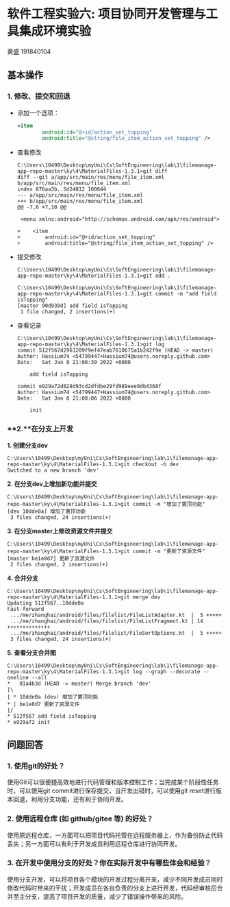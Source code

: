 

# 软件工程实验六: 项目协同开发管理与工具集成环境实验

黄盛 191840104



## 基本操作

### **1. 修改、提交和回退**

- 添加一个选项：

  ```xml
  <item
          android:id="@+id/action_set_topping"
          android:title="@string/file_item_action_set_topping" />
  ```

- 查看修改

  ```shell
  C:\Users\10499\Desktop\myUni\Cs\SoftEngineering\lab\1\filemanage-app-repo-master\ky\4\MaterialFiles-1.3.1>git diff
  diff --git a/app/src/main/res/menu/file_item.xml b/app/src/main/res/menu/file_item.xml
  index 876aa3b..5d24812 100644
  --- a/app/src/main/res/menu/file_item.xml
  +++ b/app/src/main/res/menu/file_item.xml
  @@ -7,6 +7,10 @@
  
   <menu xmlns:android="http://schemas.android.com/apk/res/android">
  
  +    <item
  +        android:id="@+id/action_set_topping"
  +        android:title="@string/file_item_action_set_topping" />
  
  ```

- 提交修改

  ```shell
  C:\Users\10499\Desktop\myUni\Cs\SoftEngineering\lab\1\filemanage-app-repo-master\ky\4\MaterialFiles-1.3.1>git add .
  
  C:\Users\10499\Desktop\myUni\Cs\SoftEngineering\lab\1\filemanage-app-repo-master\ky\4\MaterialFiles-1.3.1>git commit -m "add field isTopping"
  [master 90d939d] add field isTopping
   1 file changed, 2 insertions(+)
  ```

- 查看记录

  ```shell
  C:\Users\10499\Desktop\myUni\Cs\SoftEngineering\lab\1\filemanage-app-repo-master\ky\4\MaterialFiles-1.3.1>git log
  commit 512f567d2961209f9ef47eab7610675a1b242f9e (HEAD -> master)
  Author: Hassium74 <54799447+Hassium74@users.noreply.github.com>
  Date:   Sat Jan 8 21:08:39 2022 +0800
  
      add field isTopping
  
  commit e929a72d828d93cd2dfdbe29fd989eee9db4368f
  Author: Hassium74 <54799447+Hassium74@users.noreply.github.com>
  Date:   Sat Jan 8 21:08:06 2022 +0800
  
      init
  ```

### **2.**在分支上开发

**1. 创建分支dev**

```shell
C:\Users\10499\Desktop\myUni\Cs\SoftEngineering\lab\1\filemanage-app-repo-master\ky\4\MaterialFiles-1.3.1>git checkout -b dev
Switched to a new branch 'dev'
```

**2. 在分支dev上增加新功能并提交**

```shell
C:\Users\10499\Desktop\myUni\Cs\SoftEngineering\lab\1\filemanage-app-repo-master\ky\4\MaterialFiles-1.3.1>git commit -m "增加了置顶功能"
[dev 10dde0a] 增加了置顶功能
 3 files changed, 24 insertions(+)
```

**3. 在分支master上修改资源文件并提交**

```shell
C:\Users\10499\Desktop\myUni\Cs\SoftEngineering\lab\1\filemanage-app-repo-master\ky\4\MaterialFiles-1.3.1>git commit -m "更新了资源文件"
[master be1e0d7] 更新了资源文件
 2 files changed, 2 insertions(+)
```

**4. 合并分支**

``` shell
C:\Users\10499\Desktop\myUni\Cs\SoftEngineering\lab\1\filemanage-app-repo-master\ky\4\MaterialFiles-1.3.1>git merge dev
Updating 512f567..10dde0a
Fast-forward
 .../me/zhanghai/android/files/filelist/FileListAdapter.kt  |  5 +++++
 .../me/zhanghai/android/files/filelist/FileListFragment.kt | 14 ++++++++++++++
 .../me/zhanghai/android/files/filelist/FileSortOptions.kt  |  5 +++++
 3 files changed, 24 insertions(+)
```

**5. 查看分支合并图**

```shell
C:\Users\10499\Desktop\myUni\Cs\SoftEngineering\lab\1\filemanage-app-repo-master\ky\4\MaterialFiles-1.3.1>git log --graph --decorate --oneline --all
*   01a4b3d (HEAD -> master) Merge branch 'dev'
|\
| * 10dde0a (dev) 增加了置顶功能
* | be1e0d7 更新了资源文件
|/
* 512f567 add field isTopping
* e929a72 init
```



## 问题回答

### 1. 使用git的好处？

使用Git可以很便捷高效地进行代码管理和版本控制工作；当完成某个阶段性任务时，可以使用git commit进行保存提交，当开发出错时，可以使用git reset进行版本回退，利用分支功能，还有利于协同开发。

### 2. 使用远程仓库 (如 github/gitee 等) 的好处？

使用原远程仓库，一方面可以把项目代码托管在远程服务器上，作为备份防止代码丢失；另一方面可以有利于开发成员利用远程仓库进行协同开发。

### 3. 在开发中使用分支的好处？你在实际开发中有哪些体会和经验？

使用分支开发，可以将项目各个模块的开发过程分离开来，减少不同开发成员同时修改代码时带来的干扰；开发成员在各自负责的分支上进行开发，代码经审核后合并至主分支，提高了项目开发的质量，减少了错误操作带来的风险。



